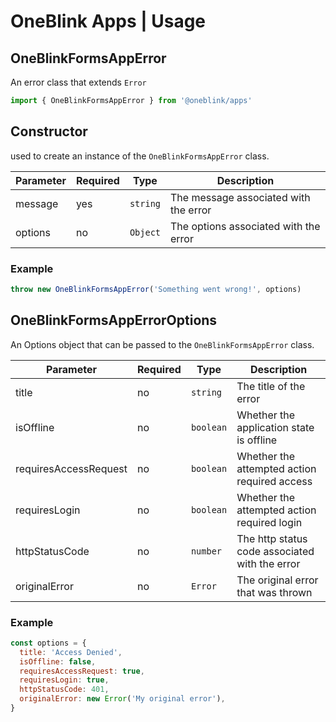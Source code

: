 # OneBlink Apps | Usage

## OneBlinkFormsAppError

An error class that extends `Error`

```js
import { OneBlinkFormsAppError } from '@oneblink/apps'
```

## Constructor

used to create an instance of the `OneBlinkFormsAppError` class.

| Parameter | Required | Type     | Description                           |
| --------- | -------- | -------- | ------------------------------------- |
| message   | yes      | `string` | The message associated with the error |
| options   | no       | `Object` | The options associated with the error |

### Example

```js
throw new OneBlinkFormsAppError('Something went wrong!', options)
```

## OneBlinkFormsAppErrorOptions

An Options object that can be passed to the `OneBlinkFormsAppError` class.

| Parameter             | Required | Type      | Description                                    |
| --------------------- | -------- | --------- | ---------------------------------------------- |
| title                 | no       | `string`  | The title of the error                         |
| isOffline             | no       | `boolean` | Whether the application state is offline       |
| requiresAccessRequest | no       | `boolean` | Whether the attempted action required access   |
| requiresLogin         | no       | `boolean` | Whether the attempted action required login    |
| httpStatusCode        | no       | `number`  | The http status code associated with the error |
| originalError         | no       | `Error`   | The original error that was thrown             |

### Example

```js
const options = {
  title: 'Access Denied',
  isOffline: false,
  requiresAccessRequest: true,
  requiresLogin: true,
  httpStatusCode: 401,
  originalError: new Error('My original error'),
}
```
